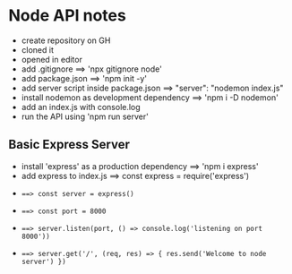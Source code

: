 # Node API notes

- create repository on GH
- cloned it
- opened in editor
- add .gitignore ==> 'npx gitignore node'
- add package.json ==> 'npm init -y'
- add server script inside package.json ==> "server": "nodemon index.js"
- install nodemon as development dependency ==> 'npm i -D nodemon'
- add an index.js with console.log
- run the API using 'npm run server'

## Basic Express Server

- install 'express' as a production dependency ==> 'npm i express'
- add express to index.js ==> const express = require('express')
-     ==> const server = express()
-     ==> const port = 8000
-     ==> server.listen(port, () => console.log('listening on port 8000'))
-     ==> server.get('/', (req, res) => { res.send('Welcome to node server') })

<!-- * const db = require('./data/name.js')

* db.fing().then(data => {
* res.send(data)
* }) -->
